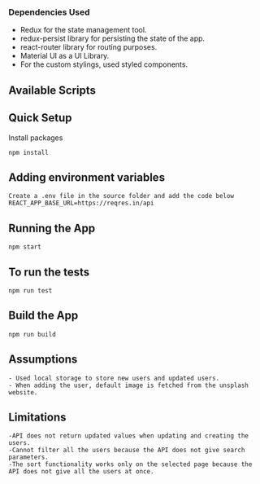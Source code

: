 ### Dependencies Used

-   Redux for the state management tool.
-   redux-persist library for persisting the state of the app.
-   react-router library for routing purposes.
-   Material UI as a UI Library.
-   For the custom stylings, used styled components.

## Available Scripts

## Quick Setup

Install packages

```
npm install
```

## Adding environment variables

```
Create a .env file in the source folder and add the code below
REACT_APP_BASE_URL=https://reqres.in/api
```

## Running the App

```
npm start
```

## To run the tests

```
npm run test
```

## Build the App

```
npm run build
```

## Assumptions

```
- Used local storage to store new users and updated users.
- When adding the user, default image is fetched from the unsplash website.
```

## Limitations

```
-API does not return updated values when updating and creating the users.
-Cannot filter all the users because the API does not give search parameters.
-The sort functionality works only on the selected page because the API does not give all the users at once.
```
